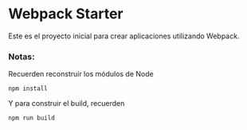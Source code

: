 # Webpack Starter

Este es el proyecto inicial para crear aplicaciones utilizando Webpack.


### Notas:
Recuerden reconstruir los módulos de Node
```
npm install
```

Y para construir el build, recuerden
```
npm run build
```



